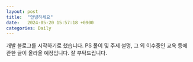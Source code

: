 ```yaml
---
layout: post
title:  "안녕하세요"
date:   2024-05-20 15:57:18 +0900
categories: Daily
---
```

개발 블로그를 시작하기로 했습니다.
PS 풀이 및 주제 설명, 그 외 이수중인 교육 등에 관한 글이 올라올 예정입니다.
잘 부탁드립니다.